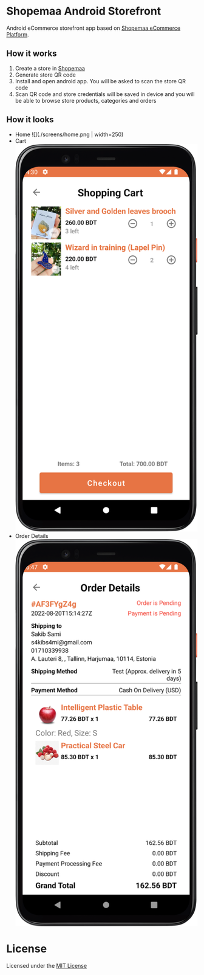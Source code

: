 # Shopemaa Android Storefront

Android eCommerce storefront app based on [Shopemaa eCommerce Platform](https://shopemaa.com).

## How it works

1. Create a store in [Shopemaa](https://shopemaa.com)
2. Generate store QR code
3. Install and open android app. You will be asked to scan the store QR code
4. Scan QR code and store credentials will be saved in device and you will be able to browse store
   products, categories and orders

## How it looks

* Home
  ![](./screens/home.png | width=250)
* Cart
  ![](./screens/cart.png)
* Order Details
  ![](./screens/order_details.png)

# License

Licensed under the [MIT License](./license.tx)
